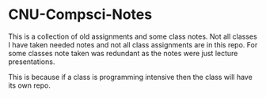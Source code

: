 CNU-Compsci-Notes
=================
This is a collection of old assignments and some class notes. Not all classes I have taken needed notes and not all class assignments are in this repo. For some classes note taken was redundant as the notes were just lecture presentations.

This is because if a class is programming intensive then the class will have its own repo.
